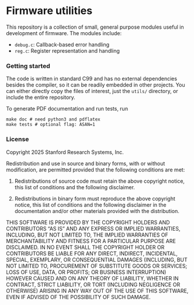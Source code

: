 # Firmware utilities

This repository is a collection of small, general purpose modules useful in
development of firmware. The modules include:

- `debug.c`: Callback-based error handling
- `reg.c`: Register representation and handling

### Getting started

The code is written in standard C99 and has no external dependencies besides the
compiler, so it can be readily embedded in other projects. You can either
directly copy the files of interest, just the `utils/` directory, or include the
entire repository.

To generate PDF documentation and run tests, run

    make doc # need python3 and pdflatex
    make tests # optional flag: ASAN=1

### License

Copyright 2025 Stanford Research Systems, Inc.

Redistribution and use in source and binary forms, with or without modification,
are permitted provided that the following conditions are met:

1. Redistributions of source code must retain the above copyright notice, this
   list of conditions and the following disclaimer.

2. Redistributions in binary form must reproduce the above copyright notice,
   this list of conditions and the following disclaimer in the documentation
   and/or other materials provided with the distribution.

THIS SOFTWARE IS PROVIDED BY THE COPYRIGHT HOLDERS AND CONTRIBUTORS “AS IS” AND
ANY EXPRESS OR IMPLIED WARRANTIES, INCLUDING, BUT NOT LIMITED TO, THE IMPLIED
WARRANTIES OF MERCHANTABILITY AND FITNESS FOR A PARTICULAR PURPOSE ARE
DISCLAIMED. IN NO EVENT SHALL THE COPYRIGHT HOLDER OR CONTRIBUTORS BE LIABLE FOR
ANY DIRECT, INDIRECT, INCIDENTAL, SPECIAL, EXEMPLARY, OR CONSEQUENTIAL DAMAGES
(INCLUDING, BUT NOT LIMITED TO, PROCUREMENT OF SUBSTITUTE GOODS OR SERVICES;
LOSS OF USE, DATA, OR PROFITS; OR BUSINESS INTERRUPTION) HOWEVER CAUSED AND ON
ANY THEORY OF LIABILITY, WHETHER IN CONTRACT, STRICT LIABILITY, OR TORT
(INCLUDING NEGLIGENCE OR OTHERWISE) ARISING IN ANY WAY OUT OF THE USE OF THIS
SOFTWARE, EVEN IF ADVISED OF THE POSSIBILITY OF SUCH DAMAGE.
